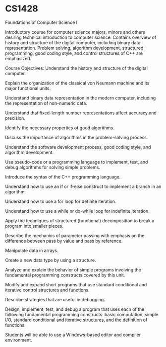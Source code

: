 # CS1428
Foundations of Computer Science I

Introductory course for computer science majors, minors and others desiring technical introduction to computer science. Contains overview of history and structure of the digital computer, including binary data representation. Problem solving, algorithm development, structured programming, good coding style, and control structures of C++ are emphasized.

Course Objectives:
Understand the history and structure of the digital computer.

Explain the organization of the classical von Neumann machine and its major functional units.

Understand binary data representation in the modern computer, including the representation of non-numeric data.

Understand that fixed-length number representations affect accuracy and precision.

Identify the necessary properties of good algorithms.

Discuss the importance of algorithms in the problem-solving process.

Understand the software development process, good coding style, and algorithm development.

Use pseudo-code or a programming language to implement, test, and debug algorithms for solving simple problems.

Introduce the syntax of the C++ programming language.

Understand how to use an if or if-else construct to implement a branch in an algorithm.

Understand how to use a for loop for definite iteration.

Understand how to use a while or do-while loop for indefinite iteration.

Apply the techniques of structured (functional) decomposition to break a program into smaller pieces.

Describe the mechanics of parameter passing with emphasis on the difference between pass by value and pass by reference.

Manipulate data in arrays.

Create a new data type by using a structure.

Analyze and explain the behavior of simple programs involving the fundamental programming constructs covered by this unit.

Modify and expand short programs that use standard conditional and iterative control structures and functions.

Describe strategies that are useful in debugging.

Design, implement, test, and debug a program that uses each of the following fundamental programming constructs: basic computation, simple I/O, standard conditional and iterative structures, and the definition of functions.

Students will be able to use a Windows-based editor and compiler environment.
